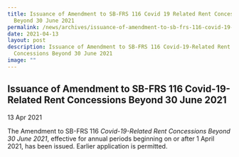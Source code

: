 ```yaml
---
title: Issuance of Amendment to SB-FRS 116 Covid 19 Related Rent Concessions
  Beyond 30 June 2021
permalink: /news/archives/issuance-of-amendment-to-sb-frs-116-covid-19-related-rent-concessions-beyond/
date: 2021-04-13
layout: post
description: Issuance of Amendment to SB-FRS 116 Covid-19-Related Rent
  Concessions Beyond 30 June 2021
image: ""
---
```

Issuance of Amendment to SB-FRS 116 Covid-19-Related Rent Concessions Beyond 30 June 2021
-----------------------------------------------------------------------------------------

13 Apr 2021

The Amendment to SB-FRS 116 _Covid-19-Related Rent Concessions Beyond 30 June 2021_, effective for annual periods beginning on or after 1 April 2021, has been issued. Earlier application is permitted.